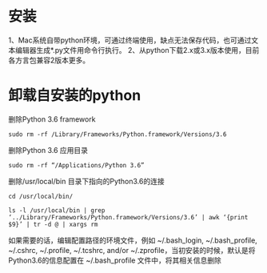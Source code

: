 # 安装
1、Mac系统自带python环境，可通过终端使用，缺点无法保存代码，也可通过文本编辑器生成*.py文件用命令行执行。
2、从python下载2.x或3.x版本使用，目前各方言包兼容2版本更多。

# 卸载自安装的python
删除Python 3.6 framework
<pre><code>sudo rm -rf /Library/Frameworks/Python.framework/Versions/3.6</code></pre>
删除Python 3.6 应用目录
<pre><code>sudo rm -rf “/Applications/Python 3.6”</code></pre>
删除/usr/local/bin 目录下指向的Python3.6的连接
<pre><code>cd /usr/local/bin/</code></pre>
<pre><code>ls -l /usr/local/bin | grep ‘../Library/Frameworks/Python.framework/Versions/3.6’ | awk ‘{print $9}’ | tr -d @ | xargs rm</code></pre>
如果需要的话，编辑配置路径的环境文件，例如 ~/.bash_login, ~/.bash_profile, ~/.cshrc, ~/.profile, ~/.tcshrc, and/or ~/.zprofile，当初安装的时候，默认是将Python3.6的信息配置在 ~/.bash_profile 文件中，将其相关信息删除
